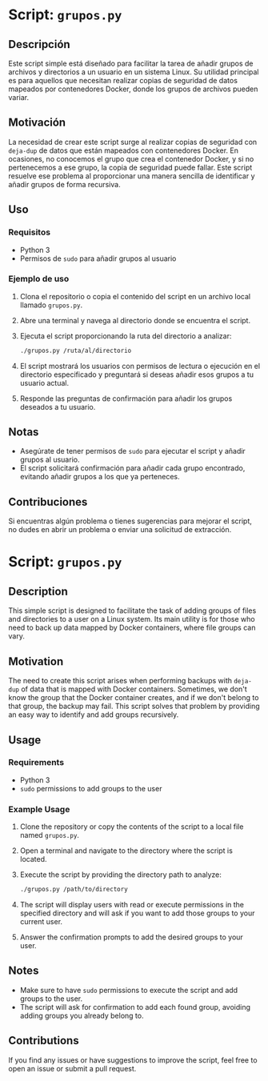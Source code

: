 # Script: `grupos.py`

## Descripción

Este script simple está diseñado para facilitar la tarea de añadir grupos de archivos y directorios a un usuario en un sistema Linux. Su utilidad principal es para aquellos que necesitan realizar copias de seguridad de datos mapeados por contenedores Docker, donde los grupos de archivos pueden variar.

## Motivación

La necesidad de crear este script surge al realizar copias de seguridad con `deja-dup` de datos que están mapeados con contenedores Docker. En ocasiones, no conocemos el grupo que crea el contenedor Docker, y si no pertenecemos a ese grupo, la copia de seguridad puede fallar. Este script resuelve ese problema al proporcionar una manera sencilla de identificar y añadir grupos de forma recursiva.

## Uso

### Requisitos

- Python 3
- Permisos de `sudo` para añadir grupos al usuario

### Ejemplo de uso

1. Clona el repositorio o copia el contenido del script en un archivo local llamado `grupos.py`.
2. Abre una terminal y navega al directorio donde se encuentra el script.
3. Ejecuta el script proporcionando la ruta del directorio a analizar:

    ```bash
    ./grupos.py /ruta/al/directorio
    ```

4. El script mostrará los usuarios con permisos de lectura o ejecución en el directorio especificado y preguntará si deseas añadir esos grupos a tu usuario actual.

5. Responde las preguntas de confirmación para añadir los grupos deseados a tu usuario.

## Notas

- Asegúrate de tener permisos de `sudo` para ejecutar el script y añadir grupos al usuario.
- El script solicitará confirmación para añadir cada grupo encontrado, evitando añadir grupos a los que ya perteneces.

## Contribuciones

Si encuentras algún problema o tienes sugerencias para mejorar el script, no dudes en abrir un problema o enviar una solicitud de extracción.




# Script: `grupos.py`

## Description

This simple script is designed to facilitate the task of adding groups of files and directories to a user on a Linux system. Its main utility is for those who need to back up data mapped by Docker containers, where file groups can vary.

## Motivation

The need to create this script arises when performing backups with `deja-dup` of data that is mapped with Docker containers. Sometimes, we don't know the group that the Docker container creates, and if we don't belong to that group, the backup may fail. This script solves that problem by providing an easy way to identify and add groups recursively.

## Usage

### Requirements

- Python 3
- `sudo` permissions to add groups to the user

### Example Usage

1. Clone the repository or copy the contents of the script to a local file named `grupos.py`.
2. Open a terminal and navigate to the directory where the script is located.
3. Execute the script by providing the directory path to analyze:

    ```bash
    ./grupos.py /path/to/directory
    ```

4. The script will display users with read or execute permissions in the specified directory and will ask if you want to add those groups to your current user.

5. Answer the confirmation prompts to add the desired groups to your user.

## Notes

- Make sure to have `sudo` permissions to execute the script and add groups to the user.
- The script will ask for confirmation to add each found group, avoiding adding groups you already belong to.

## Contributions

If you find any issues or have suggestions to improve the script, feel free to open an issue or submit a pull request.
